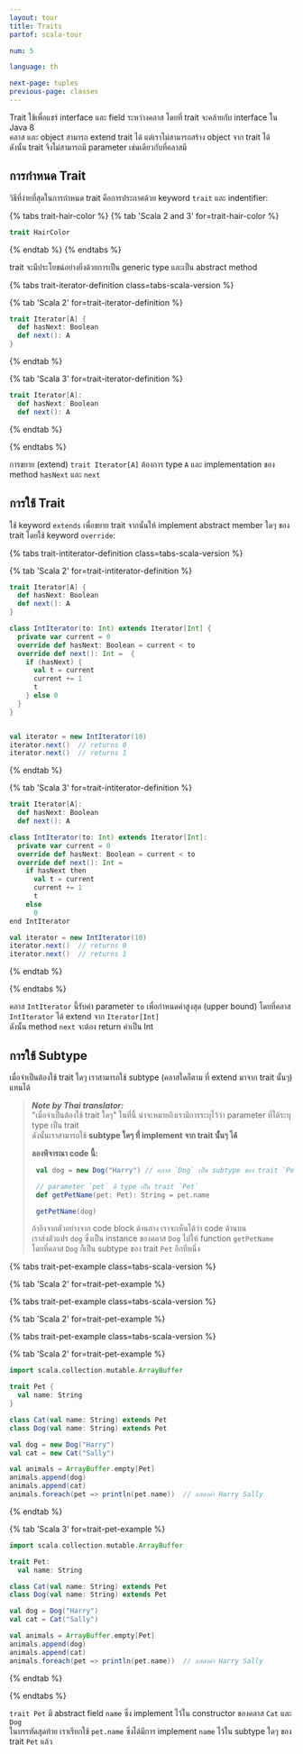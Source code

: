 ```yaml
---
layout: tour
title: Traits
partof: scala-tour

num: 5

language: th

next-page: tuples
previous-page: classes
---
```


Trait ใช้เพื่อแชร์ interface และ field ระหว่างคลาส โดยที่ trait จะคล้ายกับ interface ใน Java 8\
คลาส และ object สามารถ extend trait ได้ แต่เราไม่สามารถสร้าง object จาก trait ได้\
ดังนั้น trait จึงไม่สามารถมี parameter เช่นเดียวกับที่คลาสมี

## การกำหนด Trait

วิธีที่ง่ายที่สุดในการกำหนด trait คือการประกาศด้วย keyword `trait` และ indentifier:

{% tabs trait-hair-color %} {% tab 'Scala 2 and 3' for=trait-hair-color %}

```scala mdoc
trait HairColor
```

{% endtab %} {% endtabs %}

trait จะมีประโยชน์อย่างยิ่งด้วยการเป็น generic type และเป็น abstract method

{% tabs trait-iterator-definition class=tabs-scala-version %}

{% tab 'Scala 2' for=trait-iterator-definition %}

```scala mdoc
trait Iterator[A] {
  def hasNext: Boolean
  def next(): A
}
```

{% endtab %}

{% tab 'Scala 3' for=trait-iterator-definition %}

```scala
trait Iterator[A]:
  def hasNext: Boolean
  def next(): A
```

{% endtab %}

{% endtabs %}

การขยาย (extend) `trait Iterator[A]` ต้องการ type `A` และ implementation ของ method `hasNext` และ `next`

## การใช้ Trait

ใช้ keyword `extends` เพื่อขยาย trait จากนั้นให้ implement abstract member ใดๆ ของ trait โดยใช้ keyword `override`:

{% tabs trait-intiterator-definition class=tabs-scala-version %}

{% tab 'Scala 2' for=trait-intiterator-definition %}

```scala mdoc:nest
trait Iterator[A] {
  def hasNext: Boolean
  def next(): A
}

class IntIterator(to: Int) extends Iterator[Int] {
  private var current = 0
  override def hasNext: Boolean = current < to
  override def next(): Int =  {
    if (hasNext) {
      val t = current
      current += 1
      t
    } else 0
  }
}


val iterator = new IntIterator(10)
iterator.next()  // returns 0
iterator.next()  // returns 1
```

{% endtab %}

{% tab 'Scala 3' for=trait-intiterator-definition %}

```scala
trait Iterator[A]:
  def hasNext: Boolean
  def next(): A

class IntIterator(to: Int) extends Iterator[Int]:
  private var current = 0
  override def hasNext: Boolean = current < to
  override def next(): Int =
    if hasNext then
      val t = current
      current += 1
      t
    else
      0
end IntIterator

val iterator = new IntIterator(10)
iterator.next()  // returns 0
iterator.next()  // returns 1
```

{% endtab %}

{% endtabs %}

คลาส `IntIterator` นี้รับค่า parameter `to` เพื่อกำหนดค่าสูงสุด (upper bound) โดยที่คลาส `IntIterator` ได้ extend จาก `Iterator[Int]`\
ดังนั้น method `next` จะต้อง return ค่าเป็น Int

## การใช้ Subtype

เมื่อจำเป็นต้องใช้ trait ใดๆ เราสามารถใช้ subtype (คลาสใดก็ตาม ที่ extend มาจาก trait นั้นๆ) แทนได้

> ***Note by Thai translator:***\
> "เมื่อจำเป็นต้องใช้ trait ใดๆ" ในที่นี้ น่าจะหมายถึงเรามีการระบุไว้ว่า parameter ที่ได้ระบุ type เป็น trait\
> ดังนั้นเราสามารถใช้ **subtype ใดๆ ที่ implement จาก trait นั้นๆ ได้**
>
> **ลองพิจารณา code นี้:**
>
> ```scala
>  val dog = new Dog("Harry") // คลาส `Dog` เป็น subtype ของ trait `Pet`
>
>  // parameter `pet` มี type เป็น trait `Pet`
>  def getPetName(pet: Pet): String = pet.name
>
>  getPetName(dog)
> ```
>
> ถ้าอิงจากตัวอย่างจาก code block ด้านล่าง เราจะเห็นได้ว่า code ด้านบน\
> เราส่งตัวแปร `dog` ซึ่งเป็น instance ของคลาส `Dog` ไปให้ function `getPetName`\
> โดยที่คลาส `Dog` ก็เป็น subtype ของ trait `Pet` อีกทีหนึ่ง

{% tabs trait-pet-example class=tabs-scala-version %}

{% tab 'Scala 2' for=trait-pet-example %}

{% tabs trait-pet-example class=tabs-scala-version %}

{% tab 'Scala 2' for=trait-pet-example %}

{% tabs trait-pet-example class=tabs-scala-version %}

{% tab 'Scala 2' for=trait-pet-example %}

```scala mdoc
import scala.collection.mutable.ArrayBuffer

trait Pet {
  val name: String
}

class Cat(val name: String) extends Pet
class Dog(val name: String) extends Pet

val dog = new Dog("Harry")
val cat = new Cat("Sally")

val animals = ArrayBuffer.empty[Pet]
animals.append(dog)
animals.append(cat)
animals.foreach(pet => println(pet.name))  // แสดงค่า Harry Sally

```

{% endtab %}

{% tab 'Scala 3' for=trait-pet-example %}

```scala
import scala.collection.mutable.ArrayBuffer

trait Pet:
  val name: String

class Cat(val name: String) extends Pet
class Dog(val name: String) extends Pet

val dog = Dog("Harry")
val cat = Cat("Sally")

val animals = ArrayBuffer.empty[Pet]
animals.append(dog)
animals.append(cat)
animals.foreach(pet => println(pet.name))  // แสดงค่า Harry Sally
```

{% endtab %}

{% endtabs %}

`trait Pet` มี abstract field `name` ซึ่ง implement ไว้ใน constructor ของคลาส `Cat` และ `Dog`\
ในบรรทัดสุดท้าย เราเรียกใช้ `pet.name` ซึ่งได้มีการ implement `name` ไว้ใน subtype ใดๆ ของ trait `Pet` แล้ว
